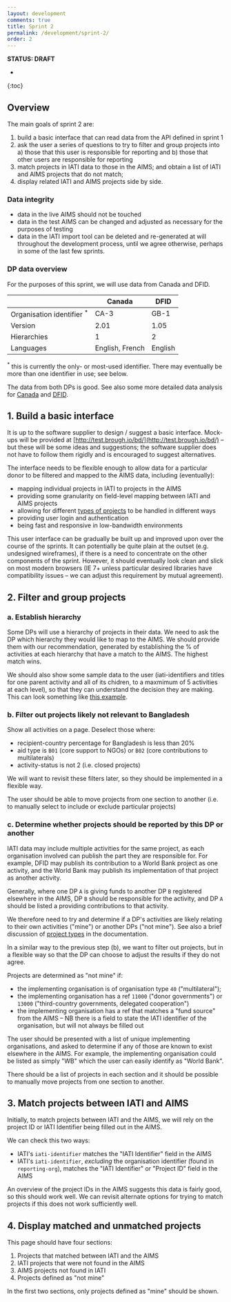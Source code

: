 ```yaml
---
layout: development
comments: true
title: Sprint 2
permalink: /development/sprint-2/
order: 2
---
```


**STATUS: DRAFT**

* 
{:toc}

## Overview

The main goals of sprint 2 are:

1. build a basic interface that can read data from the API defined in sprint 1
2. ask the user a series of questions to try to filter and group projects into a) those that this user is responsible for reporting and b) those that other users are responsible for reporting
3. match projects in IATI data to those in the AIMS; and obtain a list of IATI and AIMS projects that do not match;
4. display related IATI and AIMS projects side by side.

### Data integrity

* data in the live AIMS should not be touched
* data in the test AIMS can be changed and adjusted as necessary for the purposes of testing
* data in the IATI import tool can be deleted and re-generated at will throughout the development process, until we agree otherwise, perhaps in some of the last few sprints.

### DP data overview

For the purposes of this sprint, we will use data from Canada and DFID.

|  | Canada | DFID |
| ------ | ------ | ---- |
| Organisation identifier <sup>*</sup> | CA-3 | GB-1 |
| Version | 2.01 | 1.05 |
| Hierarchies | 1 | 2 |
| Languages | English, French | English |

<sup>*</sup> this is currently the only- or most-used identifier. There may eventually be more than one identifier in use; see below.

The data from both DPs is good. See also some more detailed data analysis for [Canada](/data/canada/) and [DFID](/data/dfid/).

## 1. Build a basic interface

It is up to the software supplier to design / suggest a basic interface. Mock-ups will be provided at [http://test.brough.io/bd/](http://test.brough.io/bd/) &ndash; but these will be some ideas and suggestions; the software supplier does not have to follow them rigidly and is encouraged to suggest alternatives.

The interface needs to be flexible enough to allow data for a particular donor to be filtered and mapped to the AIMS data, including (eventually):

* mapping individual projects in IATI to projects in the AIMS
* providing some granularity on field-level mapping between IATI and AIMS projects
* allowing for different [types of projects](/documentation/project-types/) to be handled in different ways
* providing user login and authentication
* being fast and responsive in low-bandwidth environments

This user interface can be gradually be built up and improved upon over the course of the sprints. It can potentially be quite plain at the outset (e.g. undesigned wireframes), if there is a need to concentrate on the other components of the sprint. However, it should eventually look clean and slick on most modern browsers (IE 7+ unless particular desired libraries have compatibility issues &ndash; we can adjust this requirement by mutual agreement).

## 2. Filter and group projects

### a. Establish hierarchy

Some DPs will use a hierarchy of projects in their data. We need to ask the DP which hierarchy they would like to map to the AIMS. We should provide them with our recommendation, generated by establishing the % of activities at each hierarchy that have a match to the AIMS. The highest match wins. 

We should also show some sample data to the user (iati-identifiers and titles for one parent activity and all of its chidren, to a maxmimum of 5 activities at each level), so that they can understand the decision they are making. This can look something like [this example](/documentation/hierarchies/#understanding-hierarchies-in-iati).

### b. Filter out projects likely not relevant to Bangladesh

Show all activities on a page. Deselect those where:

* recipient-country percentage for Bangladesh is less than 20%
* aid type is `B01` (core support to NGOs) or `B02` (core contributions to multilaterals)
* activity-status is not 2 (i.e. closed projects)

We will want to revisit these filters later, so they should be implemented in a flexible way.

The user should be able to move projects from one section to another (i.e. to manually select to include or exclude particular projects)

### c. Determine whether projects should be reported by this DP or another

IATI data may include multiple activities for the same project, as each organisation involved can publish the part they are responsible for. For example, DFID may publish its contribution to a World Bank project as one activity, and the World Bank may publish its implementation of that project as another activity.

Generally, where one DP `A` is giving funds to another DP `B` registered elsewhere in the AIMS, DP `B` should be responsible for the activity, and DP `A` should be listed a providing contributions to that activity.

We therefore need to try and determine if a DP's activities are likely relating to their own activities ("mine") or another DPs ("not mine"). See also a brief discussion of [project types](/documentation/project-types/) in the documentation.

In a similar way to the previous step (b), we want to filter out projects, but in a flexible way so that the DP can choose to adjust the results if they do not agree.

Projects are determined as "not mine" if:

* the implementing organisation is of organisation type `40` ("multilateral");
* the implementing organisation has a ref `11000` ("donor governments") or `13000` ("third-country governments, delegated cooperation")
* the implementing organisation has a ref that matches a "fund source" from the AIMS &ndash; NB there is a field to state the IATI identifier of the organisation, but will not always be filled out

The user should be presented with a list of unique implementing organisations, and asked to determine if any of those are known to exist elsewhere in the AIMS. For example, the implementing organisation could be listed as simply "WB" which the user can easily identify as "World Bank".

There should be a list of projects in each section and it should be possible to manually move projects from one section to another.

## 3. Match projects between IATI and AIMS

Initially, to match projects between IATI and the AIMS, we will rely on the project ID or IATI Identifier being filled out in the AIMS.

We can check this two ways:

* IATI's `iati-identifier` matches the "IATI Identifier" field in the AIMS
* IATI's `iati-identifier`, *excluding* the organisation identifier (found in `reporting-org`), matches the "IATI Identifier" or "Project ID" field in the AIMS

An overview of the project IDs in the AIMS suggests this data is fairly good, so this should work well. We can revisit alternate options for trying to match projects if this does not work sufficiently well.

## 4. Display matched and unmatched projects

This page should have four sections:

1. Projects that matched between IATI and the AIMS
2. IATI projects that were not found in the AIMS
3. AIMS projects not found in IATI
4. Projects defined as "not mine"

In the first two sections, only projects defined as "mine" should be shown.
